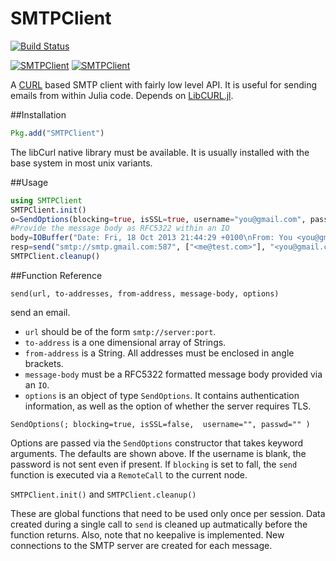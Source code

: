 # SMTPClient

[![Build Status](https://travis-ci.org/JuliaWeb/SMTPClient.jl.svg?branch=master)](https://travis-ci.org/JuliaWeb/SMTPClient.jl)

[![SMTPClient](http://pkg.julialang.org/badges/SMTPClient_0.3.svg)](http://pkg.julialang.org/?pkg=SMTPClient&ver=0.3)
[![SMTPClient](http://pkg.julialang.org/badges/SMTPClient_0.4.svg)](http://pkg.julialang.org/?pkg=SMTPClient&ver=0.4)

A [CURL](curl.haxx.s) based SMTP client with fairly low level API. It is useful for sending emails from within Julia code. Depends on [LibCURL.jl](https://github.com/amitmurthy/LibCURL.jl/). 

##Installation

```julia
Pkg.add("SMTPClient")
```
The libCurl native library must be available. It is usually installed with the base system in most unix variants.

##Usage
```julia
using SMTPClient
SMTPClient.init()
o=SendOptions(blocking=true, isSSL=true, username="you@gmail.com", passwd="yourgmailpassword")
#Provide the message body as RFC5322 within an IO 
body=IOBuffer("Date: Fri, 18 Oct 2013 21:44:29 +0100\nFrom: You <you@gmail.com>\nTo: me@test.com\nSubject: Julia Test\n\nTest Message")
resp=send("smtp://smtp.gmail.com:587", ["<me@test.com>"], "<you@gmail.com>", body, o)
SMTPClient.cleanup()
```

##Function Reference

`send(url, to-addresses, from-address, message-body, options)`
    
send an email. 
   * `url` should be of the form `smtp://server:port`. 
   * `to-address` is a one dimensional array of Strings. 
   * `from-address` is a String. All addresses must be enclosed in angle brackets.
   * `message-body` must be a RFC5322 formatted message body provided via an `IO`. 
   * `options` is an object of type `SendOptions`. It contains authentication information, as well as the option of whether the server requires TLS. 



`SendOptions(; blocking=true, isSSL=false,  username="", passwd="" )`

Options are passed via the `SendOptions` constructor that takes keyword arguments. The defaults are shown above. 
If the username is blank, the password is not sent even if present. If `blocking` is set to fall, the `send` function
is executed via a `RemoteCall` to the current node. 

`SMTPClient.init()` and `SMTPClient.cleanup()`

These are global functions that need to be used only once per session. Data created during a single call to `send`
is cleaned up autmatically before the function returns. Also, note that no keepalive is implemented. New connections
to the SMTP server are created for each message. 


<!---
[![Build Status](https://travis-ci.org/aviks/SMTPClient.jl.png)](https://travis-ci.org/aviks/SMTPClient.jl)
-->
